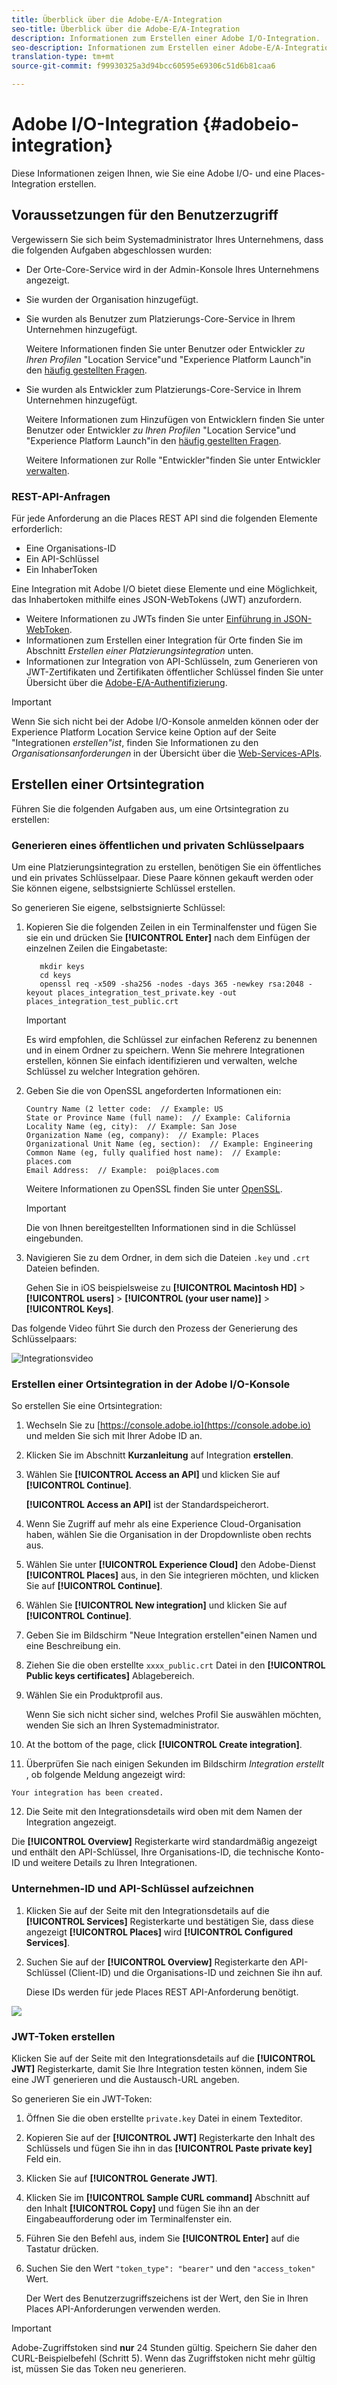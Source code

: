 ```yaml
---
title: Überblick über die Adobe-E/A-Integration
seo-title: Überblick über die Adobe-E/A-Integration
description: Informationen zum Erstellen einer Adobe I/O-Integration.
seo-description: Informationen zum Erstellen einer Adobe-E/A-Integration.
translation-type: tm+mt
source-git-commit: f99930325a3d94bcc60595e69306c51d6b81caa6

---
```



# Adobe I/O-Integration {#adobeio-integration}

Diese Informationen zeigen Ihnen, wie Sie eine Adobe I/O- und eine Places-Integration erstellen.

## Voraussetzungen für den Benutzerzugriff

Vergewissern Sie sich beim Systemadministrator Ihres Unternehmens, dass die folgenden Aufgaben abgeschlossen wurden:

* Der Orte-Core-Service wird in der Admin-Konsole Ihres Unternehmens angezeigt.
* Sie wurden der Organisation hinzugefügt.
* Sie wurden als Benutzer zum Platzierungs-Core-Service in Ihrem Unternehmen hinzugefügt.

   Weitere Informationen finden Sie unter Benutzer oder Entwickler *zu Ihren Profilen* "Location Service"und "Experience Platform Launch"in den [häufig gestellten Fragen](/help/places-faqs.md).

* Sie wurden als Entwickler zum Platzierungs-Core-Service in Ihrem Unternehmen hinzugefügt.

   Weitere Informationen zum Hinzufügen von Entwicklern finden Sie unter Benutzer oder Entwickler *zu Ihren Profilen* "Location Service"und "Experience Platform Launch"in den [häufig gestellten Fragen](/help/places-faqs.md).

   Weitere Informationen zur Rolle "Entwickler"finden Sie unter Entwickler [verwalten](https://helpx.adobe.com/enterprise/using/manage-developers.html).

### REST-API-Anfragen

Für jede Anforderung an die Places REST API sind die folgenden Elemente erforderlich:

* Eine Organisations-ID
* Ein API-Schlüssel
* Ein InhaberToken

Eine Integration mit Adobe I/O bietet diese Elemente und eine Möglichkeit, das Inhabertoken mithilfe eines JSON-WebTokens (JWT) anzufordern.

* Weitere Informationen zu JWTs finden Sie unter [Einführung in JSON-WebToken](https://jwt.io/introduction/).
* Informationen zum Erstellen einer Integration für Orte finden Sie im Abschnitt *Erstellen einer Platzierungsintegration* unten.
* Informationen zur Integration von API-Schlüsseln, zum Generieren von JWT-Zertifikaten und Zertifikaten öffentlicher Schlüssel finden Sie unter Übersicht über die [Adobe-E/A-Authentifizierung](https://www.adobe.io/apis/cloudplatform/console/authentication/gettingstarted.html).

>[!IMPORTANT]
>
>Wenn Sie sich nicht bei der Adobe I/O-Konsole anmelden können oder der Experience Platform Location Service keine Option auf der Seite "Integrationen *erstellen"ist*, finden Sie Informationen zu den *Organisationsanforderungen* in der Übersicht über die [Web-Services-APIs](/help/web-service-api/places-web-services.md).

## Erstellen einer Ortsintegration

Führen Sie die folgenden Aufgaben aus, um eine Ortsintegration zu erstellen:

### Generieren eines öffentlichen und privaten Schlüsselpaars

Um eine Platzierungsintegration zu erstellen, benötigen Sie ein öffentliches und ein privates Schlüsselpaar. Diese Paare können gekauft werden oder Sie können eigene, selbstsignierte Schlüssel erstellen.

So generieren Sie eigene, selbstsignierte Schlüssel:

1. Kopieren Sie die folgenden Zeilen in ein Terminalfenster und fügen Sie sie ein und drücken Sie **[!UICONTROL Enter]** nach dem Einfügen der einzelnen Zeilen die Eingabetaste:

   ```text
      mkdir keys
      cd keys
      openssl req -x509 -sha256 -nodes -days 365 -newkey rsa:2048 -keyout places_integration_test_private.key -out    places_integration_test_public.crt
   ```

   >[!IMPORTANT]
   >
   >Es wird empfohlen, die Schlüssel zur einfachen Referenz zu benennen und in einem Ordner zu speichern. Wenn Sie mehrere Integrationen erstellen, können Sie einfach identifizieren und verwalten, welche Schlüssel zu welcher Integration gehören.

2. Geben Sie die von OpenSSL angeforderten Informationen ein:

   ```text
   Country Name (2 letter code:  // Example: US
   State or Province Name (full name):  // Example: California
   Locality Name (eg, city):  // Example: San Jose
   Organization Name (eg, company):  // Example: Places
   Organizational Unit Name (eg, section):  // Example: Engineering
   Common Name (eg, fully qualified host name):  // Example: places.com
   Email Address:  // Example:  poi@places.com
   ```

   Weitere Informationen zu OpenSSL finden Sie unter [OpenSSL](https://www.openssl.org/).

   >[!IMPORTANT]
   >
   >Die von Ihnen bereitgestellten Informationen sind in die Schlüssel eingebunden.

3. Navigieren Sie zu dem Ordner, in dem sich die Dateien `.key` und `.crt` Dateien befinden.

   Gehen Sie in iOS beispielsweise zu **[!UICONTROL Macintosh HD]** &gt; **[!UICONTROL users]** &gt; **[!UICONTROL (your user name)]** &gt; **[!UICONTROL Keys]**.

Das folgende Video führt Sie durch den Prozess der Generierung des Schlüsselpaars:

![Integrationsvideo](/help/assets/places_integration_video.gif)

### Erstellen einer Ortsintegration in der Adobe I/O-Konsole

So erstellen Sie eine Ortsintegration:

1. Wechseln Sie zu [https://console.adobe.io](https://console.adobe.io) und melden Sie sich mit Ihrer Adobe ID an.
2. Klicken Sie im Abschnitt **Kurzanleitung** auf Integration **erstellen**.
3. Wählen Sie **[!UICONTROL Access an API]** und klicken Sie auf **[!UICONTROL Continue]**.

   **[!UICONTROL Access an API]** ist der Standardspeicherort.

4. Wenn Sie Zugriff auf mehr als eine Experience Cloud-Organisation haben, wählen Sie die Organisation in der Dropdownliste oben rechts aus.
5. Wählen Sie unter **[!UICONTROL Experience Cloud]** den Adobe-Dienst **[!UICONTROL Places]** aus, in den Sie integrieren möchten, und klicken Sie auf **[!UICONTROL Continue]**.
6. Wählen Sie **[!UICONTROL New integration]** und klicken Sie auf **[!UICONTROL Continue]**.
7. Geben Sie im Bildschirm "Neue Integration erstellen"einen Namen und eine Beschreibung ein.
8. Ziehen Sie die oben erstellte `xxxx_public.crt` Datei in den **[!UICONTROL Public keys certificates]** Ablagebereich.
9. Wählen Sie ein Produktprofil aus.

   Wenn Sie sich nicht sicher sind, welches Profil Sie auswählen möchten, wenden Sie sich an Ihren Systemadministrator.
10. At the bottom of the page, click **[!UICONTROL Create integration]**.
11. Überprüfen Sie nach einigen Sekunden im Bildschirm *Integration erstellt* , ob folgende Meldung angezeigt wird:

   `Your integration has been created.`

12. Die Seite mit den Integrationsdetails wird oben mit dem Namen der Integration angezeigt.

   Die **[!UICONTROL Overview]** Registerkarte wird standardmäßig angezeigt und enthält den API-Schlüssel, Ihre Organisations-ID, die technische Konto-ID und weitere Details zu Ihren Integrationen.

### Unternehmen-ID und API-Schlüssel aufzeichnen

1. Klicken Sie auf der Seite mit den Integrationsdetails auf die **[!UICONTROL Services]** Registerkarte und bestätigen Sie, dass diese angezeigt **[!UICONTROL Places]** wird **[!UICONTROL Configured Services]**.
2. Suchen Sie auf der **[!UICONTROL Overview]** Registerkarte den API-Schlüssel (Client-ID) und die Organisations-ID und zeichnen Sie ihn auf.

   Diese IDs werden für jede Places REST API-Anforderung benötigt.

![](/help/assets/places_orgid_api-key.png)

### JWT-Token erstellen

Klicken Sie auf der Seite mit den Integrationsdetails auf die **[!UICONTROL JWT]** Registerkarte, damit Sie Ihre Integration testen können, indem Sie eine JWT generieren und die Austausch-URL angeben.

So generieren Sie ein JWT-Token:

1. Öffnen Sie die oben erstellte `private.key` Datei in einem Texteditor.
2. Kopieren Sie auf der **[!UICONTROL JWT]** Registerkarte den Inhalt des Schlüssels und fügen Sie ihn in das **[!UICONTROL Paste private key]** Feld ein.
3. Klicken Sie auf **[!UICONTROL Generate JWT]**.
4. Klicken Sie im **[!UICONTROL Sample CURL command]** Abschnitt auf den Inhalt **[!UICONTROL Copy]** und fügen Sie ihn an der Eingabeaufforderung oder im Terminalfenster ein.
5. Führen Sie den Befehl aus, indem Sie **[!UICONTROL Enter]** auf die Tastatur drücken.
6. Suchen Sie den Wert `"token_type": "bearer"` und den `"access_token"` Wert.

   Der Wert des Benutzerzugriffszeichens ist der Wert, den Sie in Ihren Places API-Anforderungen verwenden werden.

>[!IMPORTANT]
>
>Adobe-Zugriffstoken sind **nur** 24 Stunden gültig. Speichern Sie daher den CURL-Beispielbefehl (Schritt 5). Wenn das Zugriffstoken nicht mehr gültig ist, müssen Sie das Token neu generieren.